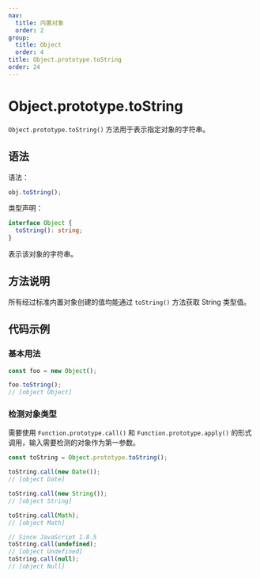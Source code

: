 ```yaml
---
nav:
  title: 内置对象
  order: 2
group:
  title: Object
  order: 4
title: Object.prototype.toString
order: 24
---
```


# Object.prototype.toString

`Object.prototype.toString()` 方法用于表示指定对象的字符串。

## 语法

语法：

```js
obj.toString();
```

类型声明：

```ts
interface Object {
  toString(): string;
}
```

表示该对象的字符串。

## 方法说明

所有经过标准内置对象创建的值均能通过 `toString()` 方法获取 String 类型值。

## 代码示例

### 基本用法

```js
const foo = new Object();

foo.toString();
// [object Object]
```

### 检测对象类型

需要使用 `Function.prototype.call()` 和 `Function.prototype.apply()` 的形式调用，输入需要检测的对象作为第一参数。

```js
const toString = Object.prototype.toString();

toString.call(new Date());
// [object Date]

toString.call(new String());
// [object String]

toString.call(Math);
// [object Math]

// Since JavaScript 1.8.5
toString.call(undefined);
// [object Undefined]
toString.call(null);
// [object Null]
```
